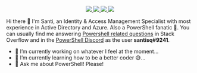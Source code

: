 <p>
  <div align="center">
    <a href="https://stackoverflow.com/users/15339544/santiago-squarzon">
      <img src="https://img.shields.io/badge/-Stackoverflow-FE7A16?style=for-the-badge&logo=stack-overflow&logoColor=white">
    </a>
    <a href="https://github.com/santysq/">
      <img src="https://img.shields.io/badge/GitHub-%23121011.svg?style=for-the-badge&logo=github&logoColor=white">
    </a>
    <a href="https://www.linkedin.com/in/santiago-squarzon/">
      <img src="https://img.shields.io/badge/LinkedIn-0077b5?style=for-the-badge&logo=linkedin&logoColor=white">
    </a>
    <a href="https://discord.com/users/santisq#9241">
      <img src="https://dcbadge.vercel.app/api/shield/223630623267487744">
    </a>
  </div>
</p>

Hi there 👋 I'm Santi, an Identity & Access Management Specialist with most experience in Active Directory and Azure. Also a PowerShell fanatic 🙈. You can usually find me answering [Powershell related questions](https://stackoverflow.com/questions/tagged/powershell) in Stack Overflow and in the [PowerShell Discord](https://discord.com/invite/powershell) as the user __santisq#9241__.

- 🔭 I’m currently working on whatever I feel at the moment...
- 🌱 I’m currently learning how to be a better coder 😅...
- 💬 Ask me about PowerShell! Please!
